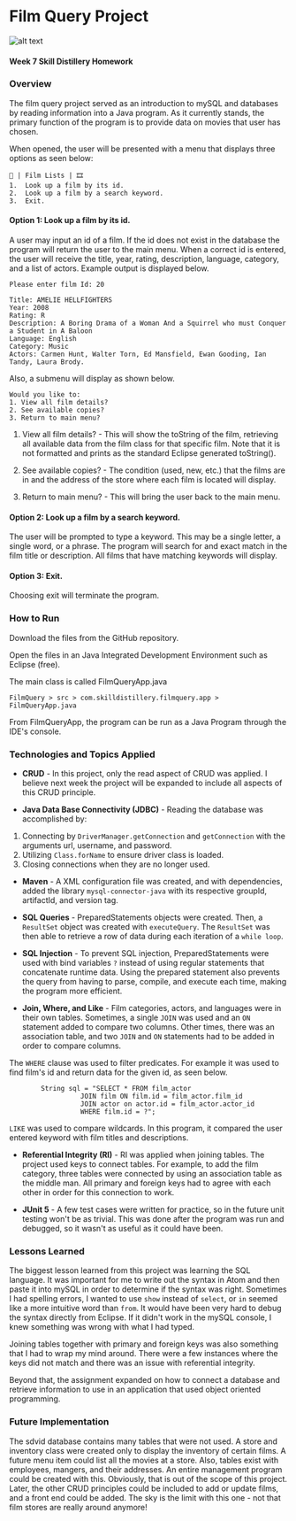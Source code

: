 # Film Query Project
![alt text](https://i.ibb.co/pKhdBGy/Screen-Shot-2019-10-26-at-9-45-44-PM.png "Project image")
#### Week 7 Skill Distillery Homework

### Overview
The film query project served as an introduction to mySQL and databases by reading information into a Java program.  As it currently stands, the primary function of the program is to provide data on movies that user has chosen.

When opened, the user will be presented with a menu that displays three options as seen below:
```
🍿 | Film Lists | 🎞
1.  Look up a film by its id.
2.  Look up a film by a search keyword.
3.  Exit.
```


#### Option 1: Look up a film by its id.
A user may input an id of a film.  If the id does not exist in the database the program will return the user to the main menu.  When a correct id is entered, the user will receive the title, year, rating, description, language, category, and a list of actors.  Example output is displayed below.
```
Please enter film Id: 20

Title: AMELIE HELLFIGHTERS
Year: 2008
Rating: R
Description: A Boring Drama of a Woman And a Squirrel who must Conquer a Student in A Baloon
Language: English
Category: Music
Actors: Carmen Hunt, Walter Torn, Ed Mansfield, Ewan Gooding, Ian Tandy, Laura Brody.
```

Also, a submenu will display as shown below.
```
Would you like to:
1. View all film details?
2. See available copies?
3. Return to main menu?
```
1.  View all film details? - This will show the toString of the film, retrieving all available data from the film class for that specific film.  Note that it is not formatted and prints as the standard Eclipse generated toString().

2. See available copies? - The condition (used, new, etc.) that the films are in and the address of the store where each film is located will display.

3. Return to main menu? - This will bring the user back to the main menu.


#### Option 2: Look up a film by a search keyword.
The user will be prompted to type a keyword.  This may be a single letter, a single word, or a phrase.  The program will search for and exact match in the film title or description.  All films that have matching keywords will display.


#### Option 3: Exit.
Choosing exit will terminate the program.


### How to Run
Download the files from the GitHub repository.

Open the files in an Java Integrated Development Environment such as Eclipse (free).

The main class is called FilmQueryApp.java
```
FilmQuery > src > com.skilldistillery.filmquery.app > FilmQueryApp.java
 ```

From FilmQueryApp, the program can be run as a Java Program through the IDE's console.


### Technologies and Topics Applied
* **CRUD** - In this project, only the read aspect of CRUD was applied.  I believe next week the project will be expanded to include all aspects of this CRUD principle.

* **Java Data Base Connectivity (JDBC)** - Reading the database was accomplished by:
1.  Connecting by `DriverManager.getConnection` and `getConnection` with the arguments url, username, and password.
2.  Utilizing `Class.forName` to ensure driver class is loaded.
3.  Closing connections when they are no longer used.

* **Maven** - A XML configuration file was created, and with dependencies, added the library `mysql-connector-java` with its respective groupId, artifactId, and version tag.

* **SQL Queries** - PreparedStatements objects were created.  Then, a `ResultSet` object was created with `executeQuery`.  The `ResultSet` was then able to retrieve a row of data during each iteration of a `while loop`.

* **SQL Injection** - To prevent SQL injection, PreparedStatements were used with bind variables `?` instead of using regular statements that concatenate runtime data.  Using the prepared statement also prevents the query from having to parse, compile, and execute each time, making the program more efficient.

* **Join, Where, and Like** - Film categories, actors, and languages were in their own tables.  Sometimes, a single `JOIN` was used and an `ON` statement added to compare two columns.  Other times, there was an association table, and two `JOIN` and `ON` statements had to be added in order to compare columns.

The `WHERE` clause was used to filter predicates.  For example it was used to find film's id and return data for the given id, as seen below.
```actors = new ArrayList<>();
		String sql = "SELECT * FROM film_actor
                  JOIN film ON film.id = film_actor.film_id
                  JOIN actor on actor.id = film_actor.actor_id
                  WHERE film.id = ?";
  ```

  `LIKE` was used to compare wildcards.  In this program, it compared the user entered keyword with film titles and descriptions.

* **Referential Integrity (RI)** - RI was applied when joining tables.  The project used keys to connect tables.  For example, to add the film category, three tables were connected by using an association table as the middle man.  All primary and foreign keys had to agree with each other in order for this connection to work.

* **JUnit 5** - A few test cases were written for practice, so in the future unit testing won't be as trivial.  This was done after the program was run and debugged, so it wasn't as useful as it could have been.


### Lessons Learned
The biggest lesson learned from this project was learning the SQL language.  It was important for me to write out the syntax in Atom and then paste it into mySQL in order to determine if the syntax was right.  Sometimes I had spelling errors, I wanted to use  `show` instead of `select`, or `in` seemed like a more intuitive word than `from`.  It would have been very hard to debug the syntax directly from Eclipse.  If it didn't work in the mySQL console, I knew something was wrong with what I had typed.

Joining tables together with primary and foreign keys was also something that I had to wrap my mind around.  There were a few instances where the keys did not match and there was an issue with referential integrity.

Beyond that, the assignment expanded on how to connect a database and retrieve information to use in an application that used object oriented programming.


### Future Implementation
The sdvid database contains many tables that were not used.  A store and inventory class were created only to display the inventory of certain films.  A future menu item could list all the movies at a store.  Also, tables exist with employees, mangers, and their addresses.  An entire management program could be created with this.  Obviously, that is out of the scope of this project.  Later, the other CRUD principles could be included to add or update films, and a front end could be added.  The sky is the limit with this one - not that film stores are really around anymore!
